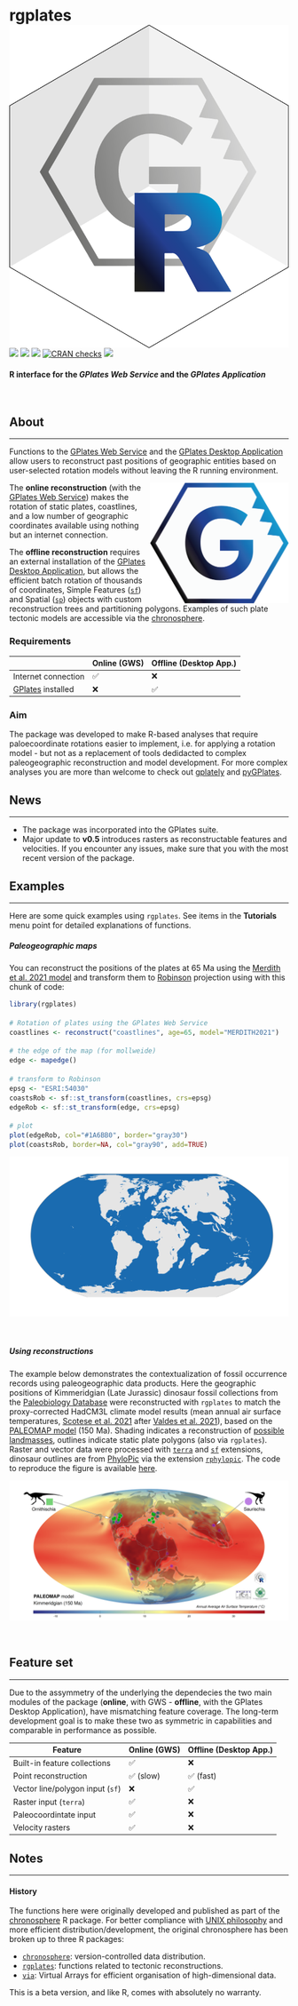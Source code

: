 
# rgplates <img src="man/figures/logo.png" align="right" />

[![](https://img.shields.io/badge/devel%20version-0.5.0-green.svg)](https://github.com/gplates/rgplates)
[![](https://www.r-pkg.org/badges/version/rgplates?color=blue)](https://cran.r-project.org/package=rgplates)
[![](http://cranlogs.r-pkg.org/badges/grand-total/rgplates?color=yellow)](https://cran.r-project.org/package=rgplates)
[![CRAN
checks](https://badges.cranchecks.info/summary/rgplates.svg)](https://cran.r-project.org/web/checks/check_results_rgplates.html)
[![](https://img.shields.io/badge/doi-10.5281/zenodo.8093990-blue.svg)](https://doi.org/10.5281/zenodo.8093990)

#### R interface for the *GPlates Web Service* and the *GPlates Application*

<br>

## About

------------------------------------------------------------------------

Functions to the [GPlates Web Service](https://gws.gplates.org/) and the
[GPlates Desktop Application](https://www.gplates.org/) allow users to
reconstruct past positions of geographic entities based on user-selected
rotation models without leaving the R running environment.

<a href="https://www.gplates.org/"><img src="https://github.com/gplates/rgplates/blob/devel/pkgdown/assets/New_GPlates_Logo.png?raw=true" width=250 align="right"></a>

The **online reconstruction** (with the [GPlates Web
Service](https://gws.gplates.org/)) makes the rotation of static plates,
coastlines, and a low number of geographic coordinates available using
nothing but an internet connection.

The **offline reconstruction** requires an external installation of the
[GPlates Desktop Application](https://www.gplates.org/), but allows the
efficient batch rotation of thousands of coordinates, Simple Features
([`sf`](https://cran.r-project.org/package=sf)) and Spatial
([`sp`](https://cran.r-project.org/package=sp)) objects with custom
reconstruction trees and partitioning polygons. Examples of such plate
tectonic models are accessible via the
[chronosphere](https://www.chronosphere.info/).

### Requirements

|  | **Online (GWS)** | **Offline (Desktop App.)** |
|----|----|----|
| Internet connection | ✅ | ❌ |
| [GPlates](https://gws.gplates.org/) installed | ❌ | ✅ |

### Aim

The package was developed to make R-based analyses that require
paloecoordinate rotations easier to implement, i.e. for applying a
rotation model - but not as a replacement of tools dedidacted to complex
paleogeographic reconstruction and model development. For more complex
analyses you are more than welcome to check out
[gplately](https://gplates.github.io/gplately/) and
[pyGPlates](https://www.gplates.org/docs/pygplates/).

## News

------------------------------------------------------------------------

- The package was incorporated into the GPlates suite.
- Major update to **v0.5** introduces rasters as reconstructable
  features and velocities. If you encounter any issues, make sure that
  you with the most recent version of the package.

## Examples

------------------------------------------------------------------------

Here are some quick examples using `rgplates`. See items in the
**Tutorials** menu point for detailed explanations of functions.

##### *Paleogeographic maps*

You can reconstruct the positions of the plates at 65 Ma using the
[Merdith et al. 2021
model](https://www.sciencedirect.com/science/article/pii/S0012825220305237)
and transform them to [Robinson](https://epsg.io/54030) projection using
with this chunk of code:

``` r
library(rgplates)

# Rotation of plates using the GPlates Web Service
coastlines <- reconstruct("coastlines", age=65, model="MERDITH2021")

# the edge of the map (for mollweide)
edge <- mapedge()

# transform to Robinson 
epsg <- "ESRI:54030"
coastsRob <- sf::st_transform(coastlines, crs=epsg)
edgeRob <- sf::st_transform(edge, crs=epsg)

# plot
plot(edgeRob, col="#1A6BB0", border="gray30")
plot(coastsRob, border=NA, col="gray90", add=TRUE)
```

![](man/figures/rgplates_example.png)

<br>

##### *Using reconstructions*

The example below demonstrates the contextualization of fossil
occurrence records using paleogeographic data products. Here the
geographic positions of Kimmeridgian (Late Jurassic) dinosaur fossil
collections from the [Paleobiology Database](https://paleobiodb.org/#/)
were reconstructed with `rgplates` to match the proxy-corrected HadCM3L
climate model results (mean annual air surface temperatures, [Scotese et
al. 2021](https://doi.org/10.1016/j.earscirev.2021.103503) after [Valdes
et al. 2021](https://doi.org/10.5194/cp-17-1483-2021)), based on the
[PALEOMAP
model](https://www.earthbyte.org/paleomap-paleoatlas-for-gplates/) (150
Ma). Shading indicates a reconstruction of [possible
landmasses](https://doi.org/10.1016/j.earscirev.2020.103463), outlines
indicate static plate polygons (also via `rgplates`). Raster and vector
data were processed with
[`terra`](https://doi.org/10.32614/CRAN.package.terra) and
[`sf`](https://doi.org/10.32614/CRAN.package.sf) extensions, dinosaur
outlines are from [PhyloPic](https://www.phylopic.org/) via the
extension
[`rphylopic`](https://doi.org/10.32614/CRAN.package.rphylopic). The code
to reproduce the figure is available
[here](https://github.com/GPlates/rgplates/raw/devel/pkgdown/assets/kimmeridgian_dinosaurs/code/rgplates_kimmerdigian_dinosaurs.R).

![](https://github.com/GPlates/rgplates/blob/raw/pkgdown/assets/kimmeridgian_dinosaurs/export/temperature.png)

<br>

## Feature set

------------------------------------------------------------------------

Due to the assymmetry of the underlying the dependecies the two main
modules of the package (**online**, with GWS - **offline**, with the
GPlates Desktop Application), have mismatching feature coverage. The
long-term development goal is to make these two as symmetric in
capabilities and comparable in performance as possible.

| Feature | **Online (GWS)** | **Offline (Desktop App.)** |
|----|----|----|
| Built-in feature collections | ✅ | ❌ |
| Point reconstruction | ✅ (slow) | ✅ (fast) |
| Vector line/polygon input (`sf`) | ❌ | ✅ |
| Raster input (`terra`) | ✅ | ❌ |
| Paleocoordintate input | ✅ | ❌ |
| Velocity rasters | ✅ | ❌ |

## Notes

------------------------------------------------------------------------

#### History

The functions here were originally developed and published as part of
the [chronosphere](https://chronosphere.info/r_client/) R package. For
better compliance with [UNIX
philosophy](https://en.wikipedia.org/wiki/Unix_philosophy) and more
efficient distribution/development, the original chronosphere has been
broken up to three R packages:

- [`chronosphere`](https://chronosphere.info/r_client/):
  version-controlled data distribution.
- [`rgplates`](https://gplates.github.io/rgplates/): functions related
  to tectonic reconstructions.
- [`via`](https://adamkocsis.github.io/via/): Virtual Arrays for
  efficient organisation of high-dimensional data.

This is a beta version, and like R, comes with absolutely no warranty.
